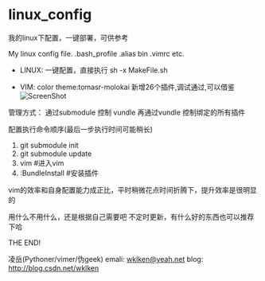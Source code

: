 linux_config
============

我的linux下配置，一键部署，可供参考

My linux config file. .bash_profile .alias bin .vimrc etc.

- LINUX:
一键配置，直接执行
sh -x MakeFile.sh


- VIM:
color theme:tomasr-molokai
新增26个插件,调试通过,可以借鉴
![ScreenShot](https://raw.github.com/wklken/linux_config/master/vim/gui_vim.png)


管理方式：
通过submodule 控制 vundle
再通过vundle 控制绑定的所有插件

配置执行命令顺序(最后一步执行时间可能稍长)
1. git submodule init
2. git submodule update
3. vim #进入vim
4. :BundleInstall  #安装插件



vim的效率和自身配置能力成正比，平时稍微花点时间折腾下，提升效率是很明显的

用什么不用什么，还是根据自己需要吧
不定时更新，有什么好的东西也可以推荐下哈

THE END!

凌岳(Pythoner/vimer/伪geek)
emali: wklken@yeah.net
blog: http://blog.csdn.net/wklken

